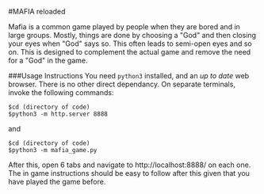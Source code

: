 #MAFIA reloaded

Mafia is a common game played by people when they are bored and in large groups. Mostly, things are done by choosing a "God" and then closing your eyes when "God" says so. This often leads to semi-open eyes and so on. This is designed to complement the actual game and remove the need for a "God" in the game.

###Usage Instructions
You need `python3` installed, and an _up to date_ web browser. There is no other direct dependancy.
On separate terminals, invoke the following commands:

```shell
$cd (directory of code)
$python3 -m http.server 8888
```

and

```shell
$cd (directory of code)
$python3 -m mafia_game.py
```
After this, open 6 tabs and navigate to http://localhost:8888/ on each one.
The in game instructions should be easy to follow after this given that you have played the game before.
